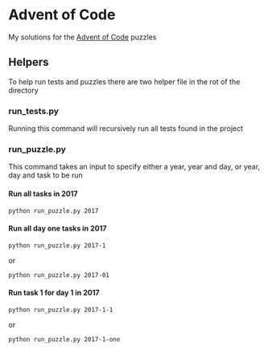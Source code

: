 # Advent of Code

My solutions for the [Advent of Code](https://adventofcode.com/) puzzles

## Helpers

To help run tests and puzzles there are two helper file in the rot of the directory

### run_tests.py

Running this command will recursively run all tests found in the project

### run_puzzle.py

This command takes an input to specify either a year, year and day, or year, day and task to be run

#### Run all tasks in 2017

```
python run_puzzle.py 2017
```

#### Run all day one tasks in 2017

```
python run_puzzle.py 2017-1
```

or

```
python run_puzzle.py 2017-01
```

#### Run task 1 for day 1 in 2017

```
python run_puzzle.py 2017-1-1
```

or

```
python run_puzzle.py 2017-1-one
```
